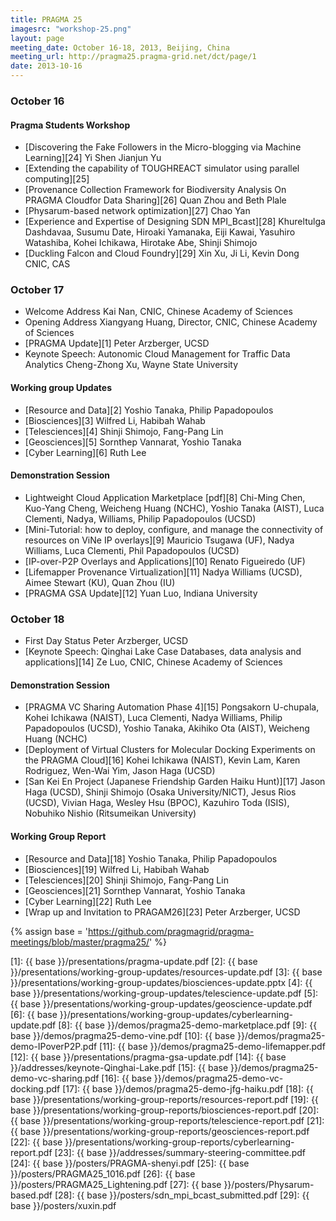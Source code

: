 ```yaml
---
title: PRAGMA 25 
imagesrc: "workshop-25.png"
layout: page
meeting_date: October 16-18, 2013, Beijing, China
meeting_url: http://pragma25.pragma-grid.net/dct/page/1
date: 2013-10-16
---
```


### October 16

#### Pragma Students Workshop 

* [Discovering the Fake Followers in the Micro-blogging via Machine Learning][24] Yi Shen  Jianjun Yu
* [Extending the capability of TOUGHREACT simulator using parallel computing][25]
* [Provenance Collection Framework for Biodiversity Analysis On PRAGMA Cloudfor Data Sharing][26]
  Quan Zhou and Beth Plale
* [Physarum-based network optimization][27] Chao Yan
* [Experience and Expertise of Designing SDN MPI_Bcast][28] Khureltulga
  Dashdavaa, Susumu Date, Hiroaki Yamanaka, Eiji Kawai, Yasuhiro Watashiba, 
  Kohei Ichikawa, Hirotake Abe, Shinji Shimojo
* [Duckling Falcon and Cloud Foundry][29] Xin Xu, Ji Li, Kevin Dong CNIC, CAS 

### October 17

* Welcome Address Kai Nan, CNIC, Chinese Academy of Sciences
* Opening Address Xiangyang Huang, Director, CNIC, Chinese Academy of Sciences
* [PRAGMA Update][1] Peter Arzberger, UCSD
* Keynote Speech: Autonomic Cloud Management for Traffic Data Analytics Cheng-Zhong Xu, Wayne State University

#### Working group Updates

* [Resource and Data][2] Yoshio Tanaka, Philip Papadopoulos
* [Biosciences][3] Wilfred Li, Habibah Wahab
* [Telesciences][4] Shinji Shimojo, Fang-Pang Lin
* [Geosciences][5] Sornthep Vannarat, Yoshio Tanaka
* [Cyber Learning][6] Ruth Lee

#### Demonstration Session

* Lightweight Cloud Application Marketplace  [pdf][8] Chi-Ming Chen, Kuo-Yang Cheng, 
  Weicheng Huang (NCHC), Yoshio Tanaka (AIST), Luca Clementi, Nadya, Williams, Philip Papadopoulos (UCSD)
* [Mini-Tutorial: how to deploy, configure, and manage the connectivity of resources on ViNe IP overlays][9]
  Mauricio Tsugawa (UF), Nadya Williams, Luca Clementi, Phil Papadopoulos (UCSD)
* [IP-over-P2P Overlays and Applications][10] Renato Figueiredo (UF)
* [Lifemapper Provenance Virtualization][11] Nadya Williams (UCSD), Aimee Stewart (KU), Quan Zhou (IU)
* [PRAGMA GSA Update][12] Yuan Luo, Indiana University

### October 18

* First Day Status Peter Arzberger, UCSD
* [Keynote Speech: Qinghai Lake Case Databases, data analysis and applications][14] 
  Ze Luo, CNIC, Chinese Academy of Sciences

#### Demonstration Session
* [PRAGMA VC Sharing Automation Phase 4][15]  Pongsakorn U-chupala, Kohei Ichikawa (NAIST), Luca Clementi, 
  Nadya Williams, Philip Papadopoulos (UCSD), Yoshio Tanaka, Akihiko Ota (AIST), Weicheng Huang (NCHC)
* [Deployment of Virtual Clusters for Molecular Docking Experiments on the PRAGMA Cloud][16] 
  Kohei Ichikawa (NAIST), Kevin Lam, Karen Rodriguez, Wen-Wai Yim, Jason Haga (UCSD)
* [San Kei En Project (Japanese Friendship Garden Haiku Hunt)][17] 
  Jason Haga (UCSD), Shinji Shimojo (Osaka University/NICT), Jesus Rios (UCSD),
  Vivian Haga, Wesley Hsu (BPOC), Kazuhiro Toda (ISIS), Nobuhiko Nishio (Ritsumeikan University)

#### Working Group Report

* [Resource and Data][18] Yoshio Tanaka, Philip Papadopoulos
* [Biosciences][19] Wilfred Li, Habibah Wahab
* [Telesciences][20] Shinji Shimojo, Fang-Pang Lin
* [Geosciences][21] Sornthep Vannarat, Yoshio Tanaka
* [Cyber Learning][22]  Ruth Lee
* [Wrap up and Invitation to PRAGAM26][23] Peter Arzberger, UCSD

{% assign base = 'https://github.com/pragmagrid/pragma-meetings/blob/master/pragma25/' %}

[1]: {{ base }}/presentations/pragma-update.pdf
[2]: {{ base }}/presentations/working-group-updates/resources-update.pdf
[3]: {{ base }}/presentations/working-group-updates/biosciences-update.pptx
[4]: {{ base }}/presentations/working-group-updates/telescience-update.pdf
[5]: {{ base }}/presentations/working-group-updates/geoscience-update.pdf
[6]: {{ base }}/presentations/working-group-updates/cyberlearning-update.pdf
[8]: {{ base }}/demos/pragma25-demo-marketplace.pdf
[9]: {{ base }}/demos/pragma25-demo-vine.pdf
[10]: {{ base }}/demos/pragma25-demo-IPoverP2P.pdf
[11]: {{ base }}/demos/pragma25-demo-lifemapper.pdf
[12]: {{ base }}/presentations/pragma-gsa-update.pdf
[14]: {{ base }}/addresses/keynote-Qinghai-Lake.pdf
[15]: {{ base }}/demos/pragma25-demo-vc-sharing.pdf
[16]: {{ base }}/demos/pragma25-demo-vc-docking.pdf
[17]: {{ base }}/demos/pragma25-demo-jfg-haiku.pdf
[18]: {{ base }}/presentations/working-group-reports/resources-report.pdf
[19]: {{ base }}/presentations/working-group-reports/biosciences-report.pdf
[20]: {{ base }}/presentations/working-group-reports/telescience-report.pdf
[21]: {{ base }}/presentations/working-group-reports/geosciences-report.pdf
[22]: {{ base }}/presentations/working-group-reports/cyberlearning-report.pdf
[23]: {{ base }}/addresses/summary-steering-committee.pdf
[24]: {{ base }}/posters/PRAGMA-shenyi.pdf
[25]: {{ base }}/posters/PRAGMA25_1016.pdf
[26]: {{ base }}/posters/PRAGMA25_Lightening.pdf
[27]: {{ base }}/posters/Physarum-based.pdf
[28]: {{ base }}/posters/sdn_mpi_bcast_submitted.pdf
[29]: {{ base }}/posters/xuxin.pdf
